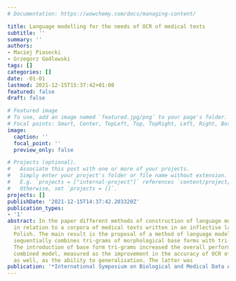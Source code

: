 ```yaml
---
# Documentation: https://wowchemy.com/docs/managing-content/

title: Language modelling for the needs of OCR of medical texts
subtitle: ''
summary: ''
authors:
- Maciej Piasecki
- Grzegorz Godlewski
tags: []
categories: []
date: -01-01
lastmod: 2021-12-15T15:37:42+01:00
featured: false
draft: false

# Featured image
# To use, add an image named `featured.jpg/png` to your page's folder.
# Focal points: Smart, Center, TopLeft, Top, TopRight, Left, Right, BottomLeft, Bottom, BottomRight.
image:
  caption: ''
  focal_point: ''
  preview_only: false

# Projects (optional).
#   Associate this post with one or more of your projects.
#   Simply enter your project's folder or file name without extension.
#   E.g. `projects = ["internal-project"]` references `content/project/deep-learning/index.md`.
#   Otherwise, set `projects = []`.
projects: []
publishDate: '2021-12-15T14:37:42.203320Z'
publication_types:
- '1'
abstract: In the paper different methods of construction of language models are discussed
  in relation to a corpora of medical texts written in an inflective language, namely
  Polish. The main result is the proposal of a method of language modelling which
  sequentially combines tri-grams of morphological base forms with tri-grams of words.
  The introduction of base form tri-grams increased the overall performance of the
  combined model, measured as the improvement in the accuracy of OCR of handwriting,
  as well, as the ability to generalisation. The latter was
publication: '*International Symposium on Biological and Medical Data Analysis*'
---
```

